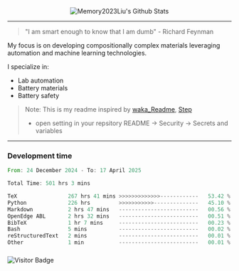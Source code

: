 <div align="center">
    <img align="center" src="https://github-readme-stats.vercel.app/api?username=Memory2023Liu&show_icons=true&count_private=true&hide_border=true" alt="Memory2023Liu's Github Stats"></img>
</div>

---

> "I am smart enough to know that I am dumb" - Richard Feynman 

My focus is on developing compositionally complex materials leveraging automation and machine learning technologies.

I specialize in:
- Lab automation
- Battery materials
- Battery safety

> Note: This is my readme inspired by [waka_Readme](https://github.com/marketplace/actions/waka-readme), [Step](https://github.com/orgs/community/discussions/116451)
> - open setting in your repsitory README -> Security -> Secrets and variables

---

### Development time
<!--START_SECTION:waka-->

```rust
From: 24 December 2024 - To: 17 April 2025

Total Time: 501 hrs 3 mins

TeX                267 hrs 41 mins >>>>>>>>>>>>>------------   53.42 %
Python             226 hrs         >>>>>>>>>>>--------------   45.10 %
Markdown           2 hrs 47 mins   -------------------------   00.56 %
OpenEdge ABL       2 hrs 32 mins   -------------------------   00.51 %
BibTeX             1 hr 7 mins     -------------------------   00.23 %
Bash               5 mins          -------------------------   00.02 %
reStructuredText   2 mins          -------------------------   00.01 %
Other              1 min           -------------------------   00.01 %
```

<!--END_SECTION:waka-->

### 

![Visitor Badge](https://visitor-badge.laobi.icu/badge?page_id=Memory2023Liu.Memory2023Liu)
